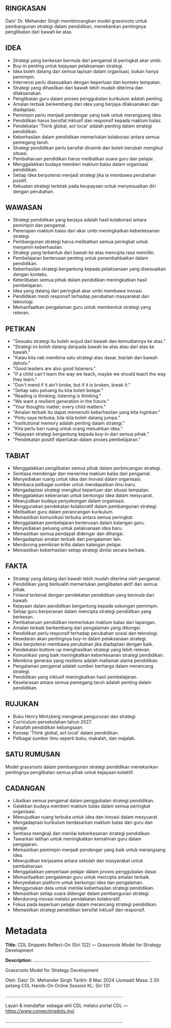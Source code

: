 ## RINGKASAN
Dato' Dr. Mehander Singh membincangkan model grassroots untuk pembangunan strategi dalam pendidikan, menekankan pentingnya penglibatan dari bawah ke atas.

## IDEA
- Strategi yang berkesan bermula dari pengamal di peringkat akar umbi.
- Buy-in penting untuk kejayaan pelaksanaan strategi.
- Idea boleh datang dari semua lapisan dalam organisasi, bukan hanya pemimpin.
- Intervensi perlu disesuaikan dengan keperluan dan konteks tempatan.
- Strategi yang dihasilkan dari bawah lebih mudah diterima dan dilaksanakan.
- Penglibatan guru dalam proses penggubalan kurikulum adalah penting.
- Amalan terbaik berkembang dari idea yang berjaya dilaksanakan dan diadaptasi.
- Pemimpin perlu menjadi pendengar yang baik untuk merangsang idea.
- Pendidikan harus bersifat inklusif dan responsif kepada maklum balas.
- Pendekatan 'Think global, act local' adalah penting dalam strategi pendidikan.
- Keberhasilan dalam pendidikan memerlukan kolaborasi antara semua pemegang taruh.
- Strategi pendidikan perlu bersifat dinamik dan boleh berubah mengikut situasi.
- Pembaharuan pendidikan harus melibatkan suara guru dan pelajar.
- Menggalakkan budaya memberi maklum balas dalam organisasi pendidikan.
- Setiap idea berpotensi menjadi strategi jika ia membawa perubahan positif.
- Kekuatan strategi terletak pada keupayaan untuk menyesuaikan diri dengan perubahan.

## WAWASAN
- Strategi pendidikan yang berjaya adalah hasil kolaborasi antara pemimpin dan pengamal.
- Penerapan maklum balas dari akar umbi meningkatkan keberkesanan strategi.
- Pembangunan strategi harus melibatkan semua peringkat untuk menjamin keberhasilan.
- Strategi yang terbentuk dari bawah ke atas mencipta rasa memiliki.
- Pembelajaran berterusan penting untuk penambahbaikan dalam pendidikan.
- Keberhasilan strategi bergantung kepada pelaksanaan yang disesuaikan dengan konteks.
- Keterlibatan semua pihak dalam pendidikan meningkatkan hasil pembelajaran.
- Idea yang datang dari peringkat akar umbi membawa inovasi.
- Pendidikan mesti responsif terhadap perubahan masyarakat dan teknologi.
- Memanfaatkan pengalaman guru untuk membentuk strategi yang relevan.

## PETIKAN
- "Sesuatu strategi itu boleh wujud dari bawah dan kemudiannya ke atas."
- "Strategi ini boleh datang daripada bawah ke atas atau dari atas ke bawah."
- "Kalau kita nak membina satu strategi atau dasar, biarlah dari bawah dahulu."
- "Good leaders are also good listeners."
- "If a child can't learn the way we teach, maybe we should teach the way they learn."
- "Don't mend if it ain't broke, but if it is broken, break it."
- "Setiap satu peluang itu kita boleh belajar."
- "Reading is thinking; listening is thinking."
- "We want a resilient generation in the future."
- "Your thoughts matter; every child matters."
- "Amalan terbaik itu dapat memenuhi keberhasilan yang kita inginkan."
- "Pintu saya terbuka; bila-bila boleh datang jumpa."
- "Institutional memory adalah penting dalam strategi."
- "Kita perlu beri ruang untuk orang meluahkan idea."
- "Kejayaan strategi bergantung kepada buy-in dari semua pihak."
- "Pendekatan positif diperlukan dalam proses pembelajaran."

## TABIAT
- Menggalakkan penglibatan semua pihak dalam perbincangan strategi.
- Sentiasa mendengar dan menerima maklum balas dari pengamal.
- Menyediakan ruang untuk idea dan inovasi dalam organisasi.
- Membaca pelbagai sumber untuk mendapatkan ilmu baru.
- Mengadaptasi strategi mengikut keperluan dan situasi tempatan.
- Menggalakkan keberanian untuk berkongsi idea dalam mesyuarat.
- Mewujudkan budaya penyokongan dalam organisasi.
- Menggunakan pendekatan kolaboratif dalam pembangunan strategi.
- Melibatkan guru dalam perancangan kurikulum.
- Memastikan komunikasi terbuka antara semua peringkat.
- Menggalakkan pembelajaran berterusan dalam kalangan guru.
- Menyediakan peluang untuk pelaksanaan idea baru.
- Memastikan semua pendapat didengar dan dihargai.
- Mengadaptasi amalan terbaik dari pengalaman lain.
- Mendorong pemikiran kritis dalam kalangan pelajar.
- Memastikan keberhasilan setiap strategi dinilai secara berkala.

## FAKTA
- Strategi yang datang dari bawah lebih mudah diterima oleh pengamal.
- Pendidikan yang berkualiti memerlukan penglibatan aktif dari semua pihak.
- Finland terkenal dengan pendekatan pendidikan yang bermula dari bawah.
- Kejayaan dalam pendidikan bergantung kepada sokongan pemimpin.
- Setiap guru berperanan dalam mencipta strategi pendidikan yang berkesan.
- Pembaharuan pendidikan memerlukan maklum balas dari lapangan.
- Amalan terbaik berkembang dari pengalaman yang dikongsi.
- Pendidikan perlu responsif terhadap perubahan sosial dan teknologi.
- Kesedaran akan pentingnya buy-in dalam pelaksanaan strategi.
- Idea berpotensi membawa perubahan jika diadaptasi dengan baik.
- Pendekatan bottom-up menghasilkan strategi yang lebih relevan.
- Komunikasi yang baik meningkatkan keberkesanan strategi pendidikan.
- Membina generasi yang resiliens adalah matlamat utama pendidikan.
- Pengalaman pengamal adalah sumber berharga dalam merancang strategi.
- Pendidikan yang inklusif meningkatkan hasil pembelajaran.
- Keselarasan antara semua pemegang taruh adalah penting dalam pendidikan.

## RUJUKAN
- Buku Henry Mintzberg mengenai pengurusan dan strategi.
- Curriculum persekolahan tahun 2027.
- Falsafah pendidikan kebangsaan.
- Konsep 'Think global, act local' dalam pendidikan.
- Pelbagai sumber ilmu seperti buku, makalah, dan majalah.

## SATU RUMUSAN
Model grassroots dalam pembangunan strategi pendidikan menekankan pentingnya penglibatan semua pihak untuk kejayaan kolektif.

## CADANGAN
- Libatkan semua pengamal dalam penggubalan strategi pendidikan.
- Galakkan budaya memberi maklum balas dalam semua peringkat organisasi.
- Mewujudkan ruang terbuka untuk idea dan inovasi dalam mesyuarat.
- Mengadaptasi kurikulum berdasarkan maklum balas dari guru dan pelajar.
- Sentiasa mengkaji dan menilai keberkesanan strategi pendidikan.
- Tawarkan latihan untuk meningkatkan kemahiran guru dalam pengajaran.
- Memastikan pemimpin menjadi pendengar yang baik untuk merangsang idea.
- Mewujudkan kerjasama antara sekolah dan masyarakat untuk pembaharuan.
- Menggalakkan penyertaan pelajar dalam proses penggubalan dasar.
- Memanfaatkan pengalaman guru untuk mencipta amalan terbaik.
- Menyediakan platform untuk berkongsi idea dan pengalaman.
- Menggunakan data untuk menilai keberhasilan strategi pendidikan.
- Memastikan setiap suara didengar dalam pembangunan strategi.
- Mendorong inovasi melalui pendekatan kolaboratif.
- Fokus pada keperluan pelajar dalam merancang strategi pendidikan.
- Memastikan strategi pendidikan bersifat inklusif dan responsif.

# Metadata
**Title**: CDL Snippets Reflect-On (Siri 122) — Grassroots Model for Strategy Development

**Description**: ...........................................................................................

Grassroots Model for Strategy Development

Oleh: Dato' Dr. Mehander Singh
Tarikh: 8 Mac 2024 (Jumaat)
Masa: 2.50 petang
CDL Hands-On Online Session KL: Siri 131

...........................................................................................

Layari & mendaftar sebagai ahli CDL melalui portal CDL — https://www.connectingdots.my/

...........................................................................................